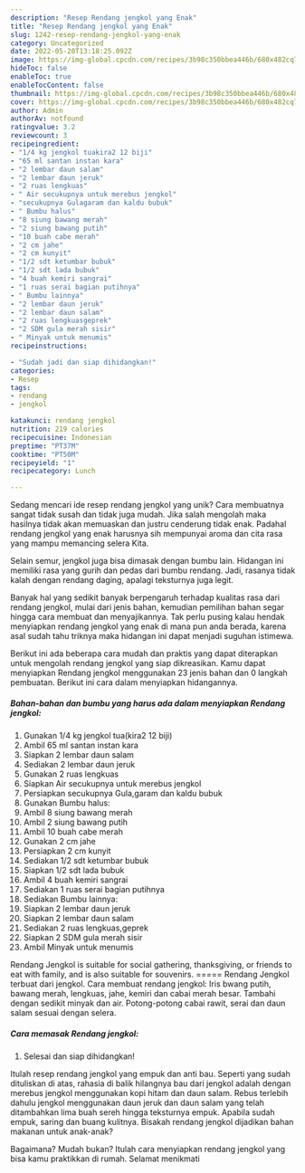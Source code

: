```yaml
---
description: "Resep Rendang jengkol yang Enak"
title: "Resep Rendang jengkol yang Enak"
slug: 1242-resep-rendang-jengkol-yang-enak
category: Uncategorized
date: 2022-05-20T13:18:25.092Z
image: https://img-global.cpcdn.com/recipes/3b98c350bbea446b/680x482cq70/rendang-jengkol-foto-resep-utama.jpg
hideToc: false
enableToc: true
enableTocContent: false
thumbnail: https://img-global.cpcdn.com/recipes/3b98c350bbea446b/680x482cq70/rendang-jengkol-foto-resep-utama.jpg
cover: https://img-global.cpcdn.com/recipes/3b98c350bbea446b/680x482cq70/rendang-jengkol-foto-resep-utama.jpg
author: Admin
authorAv: notfound
ratingvalue: 3.2
reviewcount: 3
recipeingredient:
- "1/4 kg jengkol tuakira2 12 biji"
- "65 ml santan instan kara"
- "2 lembar daun salam"
- "2 lembar daun jeruk"
- "2 ruas lengkuas"
- " Air secukupnya untuk merebus jengkol"
- "secukupnya Gulagaram dan kaldu bubuk"
- " Bumbu halus"
- "8 siung bawang merah"
- "2 siung bawang putih"
- "10 buah cabe merah"
- "2 cm jahe"
- "2 cm kunyit"
- "1/2 sdt ketumbar bubuk"
- "1/2 sdt lada bubuk"
- "4 buah kemiri sangrai"
- "1 ruas serai bagian putihnya"
- " Bumbu lainnya"
- "2 lembar daun jeruk"
- "2 lembar daun salam"
- "2 ruas lengkuasgeprek"
- "2 SDM gula merah sisir"
- " Minyak untuk menumis"
recipeinstructions:

- "Sudah jadi dan siap dihidangkan!"
categories:
- Resep
tags:
- rendang
- jengkol

katakunci: rendang jengkol 
nutrition: 219 calories
recipecuisine: Indonesian
preptime: "PT37M"
cooktime: "PT50M"
recipeyield: "1"
recipecategory: Lunch

---
```





Sedang mencari ide resep rendang jengkol yang unik? Cara membuatnya sangat tidak susah dan tidak juga mudah. Jika salah mengolah maka hasilnya tidak akan memuaskan dan justru cenderung tidak enak. Padahal rendang jengkol yang enak harusnya sih mempunyai aroma dan cita rasa yang mampu memancing selera Kita.





Selain semur, jengkol juga bisa dimasak dengan bumbu lain. Hidangan ini memiliki rasa yang gurih dan pedas dari bumbu rendang. Jadi, rasanya tidak kalah dengan rendang daging, apalagi teksturnya juga legit.

Banyak hal yang sedikit banyak berpengaruh terhadap kualitas rasa dari rendang jengkol, mulai dari jenis bahan, kemudian pemilihan bahan segar hingga cara membuat dan menyajikannya. Tak perlu pusing kalau hendak menyiapkan rendang jengkol yang enak di mana pun anda berada, karena asal sudah tahu triknya maka hidangan ini dapat menjadi suguhan istimewa.






Berikut ini ada beberapa cara mudah dan praktis yang dapat diterapkan untuk mengolah rendang jengkol yang siap dikreasikan. Kamu dapat menyiapkan Rendang jengkol menggunakan 23 jenis bahan dan 0 langkah pembuatan. Berikut ini cara dalam menyiapkan hidangannya.

<!--inarticleads1-->

##### Bahan-bahan dan bumbu yang harus ada dalam menyiapkan Rendang jengkol:

1. Gunakan 1/4 kg jengkol tua(kira2 12 biji)
1. Ambil 65 ml santan instan kara
1. Siapkan 2 lembar daun salam
1. Sediakan 2 lembar daun jeruk
1. Gunakan 2 ruas lengkuas
1. Siapkan  Air secukupnya untuk merebus jengkol
1. Persiapkan secukupnya Gula,garam dan kaldu bubuk
1. Gunakan  Bumbu halus:
1. Ambil 8 siung bawang merah
1. Ambil 2 siung bawang putih
1. Ambil 10 buah cabe merah
1. Gunakan 2 cm jahe
1. Persiapkan 2 cm kunyit
1. Sediakan 1/2 sdt ketumbar bubuk
1. Siapkan 1/2 sdt lada bubuk
1. Ambil 4 buah kemiri sangrai
1. Sediakan 1 ruas serai bagian putihnya
1. Sediakan  Bumbu lainnya:
1. Siapkan 2 lembar daun jeruk
1. Siapkan 2 lembar daun salam
1. Sediakan 2 ruas lengkuas,geprek
1. Siapkan 2 SDM gula merah sisir
1. Ambil  Minyak untuk menumis


Rendang Jengkol is suitable for social gathering, thanksgiving, or friends to eat with family, and is also suitable for souvenirs. ===== Rendang Jengkol terbuat dari jengkol. Cara membuat rendang jengkol: Iris bwang putih, bawang merah, lengkuas, jahe, kemiri dan cabai merah besar. Tambahi dengan sedikit minyak dan air. Potong-potong cabai rawit, serai dan daun salam sesuai dengan selera. 

<!--inarticleads2-->

##### Cara memasak Rendang jengkol:


1. Selesai dan siap dihidangkan!

Itulah resep rendang jengkol yang empuk dan anti bau. Seperti yang sudah dituliskan di atas, rahasia di balik hilangnya bau dari jengkol adalah dengan merebus jengkol menggunakan kopi hitam dan daun salam. Rebus terlebih dahulu jengkol menggunakan daun jeruk dan daun salam yang telah ditambahkan lima buah sereh hingga teksturnya empuk. Apabila sudah empuk, saring dan buang kulitnya. Bisakah rendang jengkol dijadikan bahan makanan untuk anak-anak? 

Bagaimana? Mudah bukan? Itulah cara menyiapkan rendang jengkol yang bisa kamu praktikkan di rumah. Selamat menikmati
